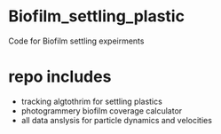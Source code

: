 # Biofilm_settling_plastic
Code for Biofilm settling expeirments

# repo includes
- tracking algtothrim for settling plastics
- photogrammery biofilm coverage calculator
- all data anslysis for particle dynamics and velocities 
